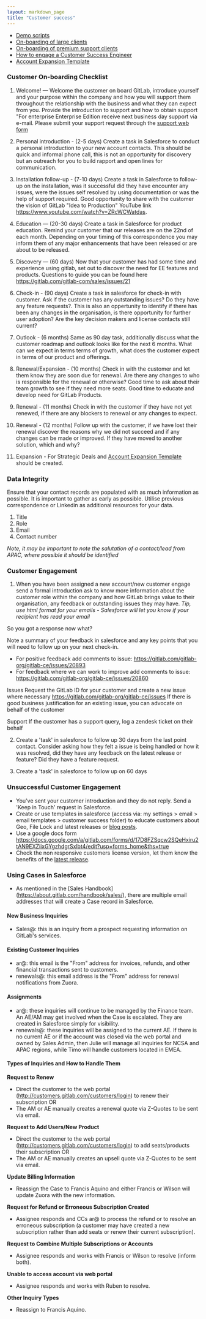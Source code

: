 ```yaml
---
layout: markdown_page
title: "Customer success"
---
```


- [Demo scripts](/handbook/sales/demo/)
- [On-boarding of large clients](large_client_on-boarding/)
- [On-boarding of premium support clients](premium_support_on-boarding/)
- [How to engage a Customer Success Engineer](engaging/)
- [Account Expansion Template](https://about.gitlab.com/handbook/customer-success/account-expansion/)


### Customer On-boarding Checklist

1.	Welcome! — Welcome the customer on board GitLab, introduce yourself and your purpose within the company and how you will support them throughout the relationship with the business and what they can expect from you. Provide the introduction to support and how to obtain support "For enterprise Enterprise Edition receive next business day support via e-mail. Please submit your support request through the [support web form](https://gitlab.zendesk.com/hc/en-us/requests/new)

2.	Personal introduction - (2-5 days) Create a task in Salesforce to conduct a personal introduction to your new account contacts. This should be quick and informal phone call, this is not an opportunity for discovery but an outreach for you to build rapport and open lines for communication.

3.	Installation follow-up - (7-10 days) Create a task in Salesforce to follow-up on the installation, was it successful did they have encounter any issues, were the issues self resolved by using documentation or was the help of support required. Good opportunity to share with the customer the vision of GitLab "Idea to Production" YouTube link https://www.youtube.com/watch?v=ZRcWCWatdas.

4.	Education — (20-30 days) Create a task in Salesforce for product education. Remind your customer that our releases are on the 22nd of each month. Depending on your timing of this correspondence you may inform them of any major enhancements that have been released or are about to be released. 

5.	Discovery — (60 days) Now that your customer has had some time and experience using gitlab, set out to discover the need for EE features and products. Questions to guide you can be found here https://gitlab.com/gitlab-com/sales/issues/21 

6.	Check-in - (90 days) Create a task in salesforce for check-in with customer. Ask if the customer has any outstanding issues? Do they have any feature requests?.  This is also an oppertunity to identify if there has been any changes in the organisation, is there opportunity for further user adoption? Are the key decision makers and license contacts still current?  

7.	Outlook - (6 months) Same as 90 day task, additionally discuss what the customer roadmap and outlook looks like for the next 6 months. What can we expect in terms terms of growth, what does the customer expect in terms of our product and offerings. 

8.	Renewal/Expansion - (10 months) Check in with the customer and let them know they are soon due for renewal. Are there any changes to who is responsible for the renewal or otherwise? Good time to ask about their team growth to see if they need more seats.  Good time to educate and develop need for GitLab Products. 

9.	Renewal - (11 months) Check in with the customer if they have not yet renewed, if there are any blockers to renewal or any changes to expect. 

10.	Renewal - (12 months) Follow up with the customer, if we have lost their renewal discover the reasons why we did not succeed and if any changes can be made or improved. If they have moved to another solution, which and why? 

11. Expansion -  For Strategic Deals and [Account Expansion Template](https://about.gitlab.com/handbook/customer-success/account-expansion/) should be created.

 
### Data Integrity 

Ensure that your contact records are populated with as much information as possible. It is important to gather as early as possible. Utilise previous correspondence or Linkedin as additional resources for your data.

1.  Title
2.  Role
3.  Email
4.  Contact number

*Note, it may be important to note the salutation of a contact/lead from APAC, where possible it should be identified*

### Customer Engagement

1. When you have been assigned a new account/new customer engage send a formal introduction ask to know more information about the customer role within the company and how GitLab brings value to their organisation, any feedback or outstanding issues they may have. 
*Tip, use html format for your emails - Salesforce will let you know if your recipient has read your email*

So you got a response now what?

Note a summary of your feedback in salesforce and any key points that you will need to follow up on your next check-in.

* For positive feedback add comments to issue: https://gitlab.com/gitlab-org/gitlab-ce/issues/20893
* For feedback where we can work to improve add comments to issue: https://gitlab.com/gitlab-org/gitlab-ce/issues/20860

Issues
Request the GitLab ID for your customer and create a new issue where necessary https://gitlab.com/gitlab-org/gitlab-ce/issues
If there is good business justification for an existing issue, you can advocate on behalf of the customer 

Support
If the customer has a support query, log a zendesk ticket on their behalf

2. Create a 'task' in salesforce to follow up 30 days from the last point contact. Consider asking how they felt a issue is being handled or how it was resolved, did they have any feedback on the latest release or feature? Did they have a feature request.

3. Create a 'task' in salesforce to follow up on 60 days

### Unsuccessful Customer Engagement

* You've sent your customer introduction and they do not reply. Send a 'Keep in Touch' request in Salesforce.
* Create or use templates in salesforce (access via: my settings > email > email templates > customer success folder) to educate customers about Geo, File Lock and latest releases or [blog posts](https://about.gitlab.com/blog/).
* Use a google docs form https://docs.google.com/a/gitlab.com/forms/d/17D8FZSqcw2SQeHxiru2tAN9EXZiixGYgzhdgrSxlbt4/edit?usp=forms_home&ths=true 
* Check the non responsive customers license version, let them know the benefits of the [latest release](https://about.gitlab.com/blog/).

### Using Cases in Salesforce
* As mentioned in the [Sales Handbook] (https://about.gitlab.com/handbook/sales/), there are multiple email addresses that will create a Case record in Salesforce.

#### New Business Inquiries
* Sales@: this is an inquiry from a prospect requesting information on GitLab's services.

#### Existing Customer Inquiries
* ar@: this email is the "From" address for invoices, refunds, and other financial transactions sent to customers.
* renewals@: this email address is the "From" address for renewal notifications from Zuora.

#### Assignments
* ar@: these inquiries will continue to be managed by the Finance team. An AE/AM may get involved when the Case is escalated. They are created in Salesforce simply for visibility.
* renewals@: these inquiries will be assigned to the current AE. If there is no current AE or if the account was closed via the web portal and owned by Sales Admin, then Julie will manage all inquiries for NCSA and APAC regions, while Timo will handle customers located in EMEA.

#### Types of Inquiries and How to Handle Them
**Request to Renew**
* Direct the customer to the web portal (http://customers.gitlab.com/customers/login) to renew their subscription OR 
* The AM or AE manually creates a renewal quote via Z-Quotes to be sent via email.

**Request to Add Users/New Product**
* Direct the customer to the web portal (http://customers.gitlab.com/customers/login) to add seats/products their subscription OR 
* The AM or AE manually creates an upsell quote via Z-Quotes to be sent via email.

**Update Billing Information**
* Reassign the Case to Francis Aquino and either Francis or Wilson will update Zuora with the new information.

**Request for Refund or Erroneous Subscription Created**
* Assignee responds and CCs ar@ to process the refund or to resolve an erroneous subscription (a customer may have created a new subscription rather than add seats or renew their current subscription).

**Request to Combine Multiple Subscriptions or Accounts**
* Assignee responds and works with Francis or Wilson to resolve (inform both).

**Unable to access account via web portal**
* Assignee responds and works with Ruben to resolve.

**Other Inquiry Types**
* Reassign to Francis Aquino.






